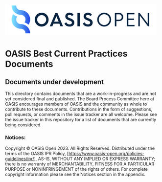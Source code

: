 ![OASIS](../OASIS-Logo.png)
---

# OASIS Best Current Practices Documents

## Documents under development

This directory contains documents that are a work-in-progress and are not yet
considered final and published. The Board Process Committee here at OASIS
encourages members of OASIS and the community as whole to contribute to these
documents. Contributions in the form of suggestions, pull requests, or comments
in the issue tracker are all welcome. Please see the issue tracker in this
repository for a list of documents that are currently being considered.

### Notices:

Copyright © OASIS Open 2023. All Rights Reserved. Distributed under the terms of
the OASIS IPR Policy,
[https://www.oasis-open.org/policies-guidelines/ipr/], AS-IS, WITHOUT ANY
IMPLIED OR EXPRESS WARRANTY; there is no warranty of MERCHANTABILITY, FITNESS
FOR A PARTICULAR PURPOSE or NONINFRINGEMENT of the rights of others. For
complete copyright information please see the Notices section in the
appendix. 
